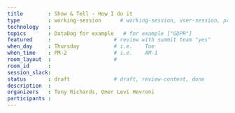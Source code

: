 ```yaml
---
title        : Show & Tell - How I do it 
type         : working-session      # working-session, user-session, product-session
technology   :
topics       : DataDog for example   # for example ["GDPR"]
featured     :                    # review with summit team "yes"
when_day     : Thursday           # i.e.    Tue
when_time    : PM-2               # i.e.    AM-1
room_layout  :                    #
room_id      :
session_slack: 
status       : draft              # draft, review-content, done
description  :
organizers   : Tony Richards, Omer Levi Hevroni
participants :
---
```



<!--(add intro)

## How to consolidate

(...)

## Monitoring the security

(...)

## SREs and security uses of the tooling they already use

(...)

## Could we get JustEat or Capital One

(...)


## Previous-->
